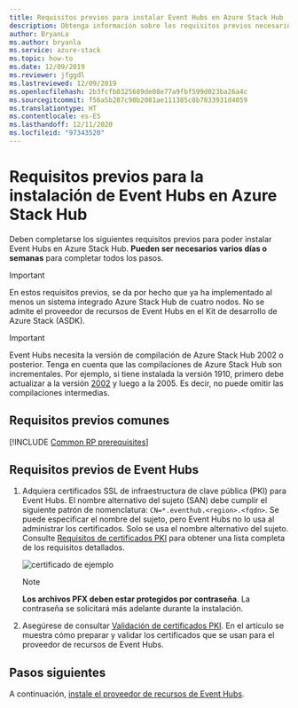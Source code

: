 ```yaml
---
title: Requisitos previos para instalar Event Hubs en Azure Stack Hub
description: Obtenga información sobre los requisitos previos necesarios antes de instalar el proveedor de recursos de Event Hubs en Azure Stack Hub.
author: BryanLa
ms.author: bryanla
ms.service: azure-stack
ms.topic: how-to
ms.date: 12/09/2019
ms.reviewer: jfggdl
ms.lastreviewed: 12/09/2019
ms.openlocfilehash: 2b3fcfb0325689de08e77a9fbf599d023ba26a4c
ms.sourcegitcommit: f56a5b287c90b2081ae111385c8b7833931d4059
ms.translationtype: HT
ms.contentlocale: es-ES
ms.lasthandoff: 12/11/2020
ms.locfileid: "97343520"
---
```

# <a name="prerequisites-for-installing-event-hubs-on-azure-stack-hub"></a>Requisitos previos para la instalación de Event Hubs en Azure Stack Hub

Deben completarse los siguientes requisitos previos para poder instalar Event Hubs en Azure Stack Hub. **Pueden ser necesarios varios días o semanas** para completar todos los pasos.

> [!IMPORTANT]
> En estos requisitos previos, se da por hecho que ya ha implementado al menos un sistema integrado Azure Stack Hub de cuatro nodos. No se admite el proveedor de recursos de Event Hubs en el Kit de desarrollo de Azure Stack (ASDK).

> [!IMPORTANT]
> Event Hubs necesita la versión de compilación de Azure Stack Hub 2002 o posterior. Tenga en cuenta que las compilaciones de Azure Stack Hub son incrementales. Por ejemplo, si tiene instalada la versión 1910, primero debe actualizar a la versión [2002](./release-notes.md?view=azs-2002&preserve-view=true#2002-build-reference) y luego a la 2005. Es decir, no puede omitir las compilaciones intermedias.

## <a name="common-prerequisites"></a>Requisitos previos comunes

[!INCLUDE [Common RP prerequisites](../includes/resource-provider-prerequisites.md)]

## <a name="event-hubs-prerequisites"></a>Requisitos previos de Event Hubs

1. Adquiera certificados SSL de infraestructura de clave pública (PKI) para Event Hubs. El nombre alternativo del sujeto (SAN) debe cumplir el siguiente patrón de nomenclatura: `CN=*.eventhub.<region>.<fqdn>`. Se puede especificar el nombre del sujeto, pero Event Hubs no lo usa al administrar los certificados. Solo se usa el nombre alternativo del sujeto. Consulte [Requisitos de certificados PKI](azure-stack-pki-certs.md) para obtener una lista completa de los requisitos detallados.  

   ![certificado de ejemplo](media/event-hubs-rp-prerequisites/certificate-example.png)

   > [!NOTE]
   > **Los archivos PFX deben estar protegidos por contraseña**. La contraseña se solicitará más adelante durante la instalación.

2. Asegúrese de consultar [Validación de certificados PKI](azure-stack-validate-pki-certs.md). En el artículo se muestra cómo preparar y validar los certificados que se usan para el proveedor de recursos de Event Hubs. 

## <a name="next-steps"></a>Pasos siguientes

A continuación, [instale el proveedor de recursos de Event Hubs](event-hubs-rp-install.md).
